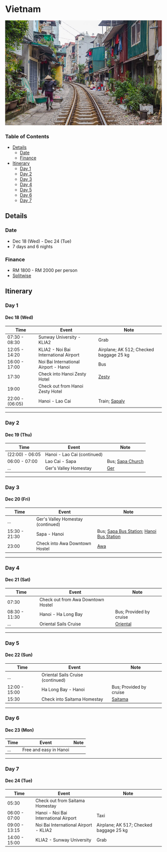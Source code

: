 # Vietnam

![Hanoi City](./hanoi.jpg)

### Table of Contents

- [Details](#details)
  - [Date](#date)
  - [Finance](#finance)
- [Itinerary](#itinerary)
  - [Day 1](#day-1)
  - [Day 2](#day-2)
  - [Day 3](#day-3)
  - [Day 4](#day-4)
  - [Day 5](#day-5)
  - [Day 6](#day-6)
  - [Day 7](#day-7)

## Details

### Date

- Dec 18 (Wed) - Dec 24 (Tue)
- 7 days and 6 nights

### Finance

- RM 1800 - RM 2000 per person
- [Splitwise][splitwise]

## Itinerary

### Day 1
#### Dec 18 (Wed)

| Time            | Event                                 | Note                                    |
|-----------------|---------------------------------------|-----------------------------------------|
| 07:30 - 08:30   | Sunway University - KLIA2             | Grab                                    |
| 12:05 - 14:20   | KLIA2 - Noi Bai International Airport | Airplane; AK 512; Checked baggage 25 kg |
| 16:00 - 17:00   | Noi Bai International Airport - Hanoi | Bus                                     |
| 17:30           | Check into Hanoi Zesty Hotel          | [Zesty][zesty]                          |
| 19:00           | Check out from Hanoi Zesty Hotel      |                                         |
| 22:00 - (06:05) | Hanoi - Lao Cai                       | Train; [Sapaly][sapaly-express]         |

---

### Day 2
#### Dec 19 (Thu)

| Time            | Event                       | Note                       |
|-----------------|-----------------------------|----------------------------|
| (22:00) - 06:05 | Hanoi - Lao Cai (continued) |                            |
| 06:00 - 07:00   | Lao Cai - Sapa              | Bus; [Sapa Church][church] |
| ...             | Ger's Valley Homestay       | [Ger][ger]                 |

---

### Day 3
#### Dec 20 (Fri)

| Time          | Event                             | Note                                                                              |
|---------------|-----------------------------------|-----------------------------------------------------------------------------------|
| ...           | Ger's Valley Homestay (continued) |                                                                                   |
| 15:30 - 21:30 | Sapa - Hanoi                      | Bus; [Sapa Bus Station][sapa-bus-station]; [Hanoi Bus Station][hanoi-bus-station] |
| 23:00         | Check into Awa Downtown Hostel    | [Awa][awa]                                                                        |

---

### Day 4
#### Dec 21 (Sat)

| Time          | Event                              | Note                    |
|---------------|------------------------------------|-------------------------|
| 07:30         | Check out from Awa Downtown Hostel |                         |
| 08:30 - 11:30 | Hanoi - Ha Long Bay                | Bus; Provided by cruise |
| ...           | Oriental Sails Cruise              | [Oriental][oriental]    |

---

### Day 5
#### Dec 22 (Sun)

| Time          | Event                             | Note                    |
|---------------|-----------------------------------|-------------------------|
| ...           | Oriental Sails Cruise (continued) |                         |
| 12:00 - 15:00 | Ha Long Bay - Hanoi               | Bus; Provided by cruise |
| 15:30         | Check into Saitama Homestay       | [Saitama][saitama]      |

---

### Day 6
#### Dec 23 (Mon)

| Time | Event                  | Note |
|------|------------------------|------|
| ...  | Free and easy in Hanoi |      |

---

### Day 7
#### Dec 24 (Tue)

| Time          | Event                                 | Note                                    |
|---------------|---------------------------------------|-----------------------------------------|
| 05:30         | Check out from Saitama Homestay       |                                         |
| 06:00 - 07:00 | Hanoi - Noi Bai International Airport | Taxi                                    |
| 09:00 - 13:15 | Noi Bai International Airport - KLIA2 | Airplane; AK 517; Checked baggage 25 kg |
| 14:00 - 15:00 | KLIA2 - Sunway University             | Grab                                    |

[splitwise]: https://secure.splitwise.com/#/groups/13052688
[zesty]: https://www.agoda.com/hanoi-zesty-hotel/hotel/hanoi-vn.html
[sapaly-express]: https://12go.asia/en/operator/sapaly-express
[church]: https://www.indochinaodysseytours.com/vietnam/sapa/attractions-sapa-church.html
[ger]: https://www.facebook.com/SapaHomestay/
[sapa-bus-station]: https://12go.asia/en/station/10345-sa-pa-sapaexpress
[hanoi-bus-station]: https://12go.asia/en/station/10342-hanoi-sapaexpress
[oriental]: https://www.halongbaytours.com/cruise/oriental-sails/2-day-1-night.html
[saitama]: https://www.airbnb.com/rooms/26503593
[awa]: https://www.airbnb.com/rooms/27688599
